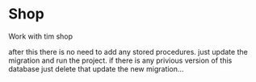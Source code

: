 # Shop
Work with tim shop

after this there is no need to add any stored procedures.
 just update the migration and run the project.
 if there is any privious version of this database just delete that update the new migration...